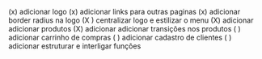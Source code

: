 (x) adicionar logo
(x) adicionar links para outras paginas
(x) adicionar border radius na logo
(X ) centralizar logo e estilizar o menu
(X) adicionar adicionar produtos 
(X) adicionar adicionar transições nos produtos
( ) adicionar carrinho de compras
( ) adicionar cadastro de clientes
( ) adicionar estruturar e interligar funções
